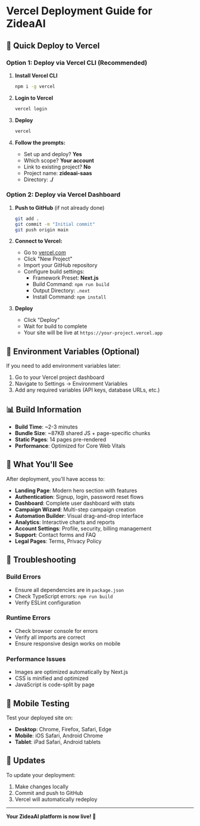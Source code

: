 # Vercel Deployment Guide for ZideaAI

## 🚀 Quick Deploy to Vercel

### Option 1: Deploy via Vercel CLI (Recommended)

1. **Install Vercel CLI**
   ```bash
   npm i -g vercel
   ```

2. **Login to Vercel**
   ```bash
   vercel login
   ```

3. **Deploy**
   ```bash
   vercel
   ```

4. **Follow the prompts:**
   - Set up and deploy? **Yes**
   - Which scope? **Your account**
   - Link to existing project? **No**
   - Project name: **zideaai-saas**
   - Directory: **./**

### Option 2: Deploy via Vercel Dashboard

1. **Push to GitHub** (if not already done)
   ```bash
   git add .
   git commit -m "Initial commit"
   git push origin main
   ```

2. **Connect to Vercel:**
   - Go to [vercel.com](https://vercel.com)
   - Click "New Project"
   - Import your GitHub repository
   - Configure build settings:
     - Framework Preset: **Next.js**
     - Build Command: `npm run build`
     - Output Directory: `.next`
     - Install Command: `npm install`

3. **Deploy**
   - Click "Deploy"
   - Wait for build to complete
   - Your site will be live at `https://your-project.vercel.app`

## 🔧 Environment Variables (Optional)

If you need to add environment variables later:

1. Go to your Vercel project dashboard
2. Navigate to Settings → Environment Variables
3. Add any required variables (API keys, database URLs, etc.)

## 📊 Build Information

- **Build Time**: ~2-3 minutes
- **Bundle Size**: ~87KB shared JS + page-specific chunks
- **Static Pages**: 14 pages pre-rendered
- **Performance**: Optimized for Core Web Vitals

## 🎯 What You'll See

After deployment, you'll have access to:

- **Landing Page**: Modern hero section with features
- **Authentication**: Signup, login, password reset flows
- **Dashboard**: Complete user dashboard with stats
- **Campaign Wizard**: Multi-step campaign creation
- **Automation Builder**: Visual drag-and-drop interface
- **Analytics**: Interactive charts and reports
- **Account Settings**: Profile, security, billing management
- **Support**: Contact forms and FAQ
- **Legal Pages**: Terms, Privacy Policy

## 🚨 Troubleshooting

### Build Errors
- Ensure all dependencies are in `package.json`
- Check TypeScript errors: `npm run build`
- Verify ESLint configuration

### Runtime Errors
- Check browser console for errors
- Verify all imports are correct
- Ensure responsive design works on mobile

### Performance Issues
- Images are optimized automatically by Next.js
- CSS is minified and optimized
- JavaScript is code-split by page

## 📱 Mobile Testing

Test your deployed site on:
- **Desktop**: Chrome, Firefox, Safari, Edge
- **Mobile**: iOS Safari, Android Chrome
- **Tablet**: iPad Safari, Android tablets

## 🔄 Updates

To update your deployment:
1. Make changes locally
2. Commit and push to GitHub
3. Vercel will automatically redeploy

---

**Your ZideaAI platform is now live! 🎉**
